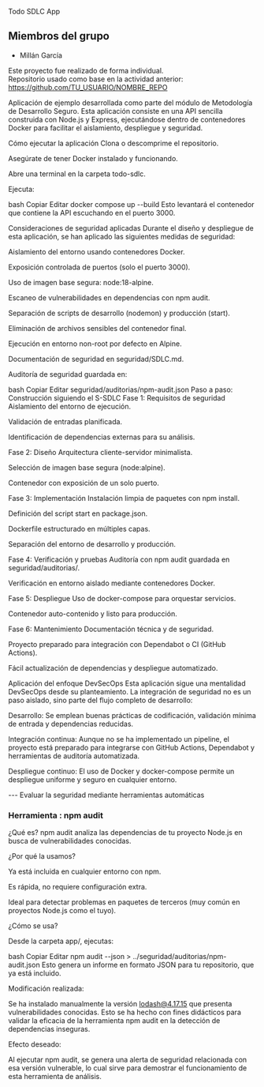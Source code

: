 Todo SDLC App
## Miembros del grupo

- Millán García

Este proyecto fue realizado de forma individual.  
Repositorio usado como base en la actividad anterior:  
https://github.com/TU_USUARIO/NOMBRE_REPO

Aplicación de ejemplo desarrollada como parte del módulo de Metodología de Desarrollo Seguro. Esta aplicación consiste en una API sencilla construida con Node.js y Express, ejecutándose dentro de contenedores Docker para facilitar el aislamiento, despliegue y seguridad.

Cómo ejecutar la aplicación
Clona o descomprime el repositorio.

Asegúrate de tener Docker instalado y funcionando.

Abre una terminal en la carpeta todo-sdlc.

Ejecuta:

bash
Copiar
Editar
docker compose up --build
Esto levantará el contenedor que contiene la API escuchando en el puerto 3000.

Consideraciones de seguridad aplicadas
Durante el diseño y despliegue de esta aplicación, se han aplicado las siguientes medidas de seguridad:

Aislamiento del entorno usando contenedores Docker.

Exposición controlada de puertos (solo el puerto 3000).

Uso de imagen base segura: node:18-alpine.

Escaneo de vulnerabilidades en dependencias con npm audit.

Separación de scripts de desarrollo (nodemon) y producción (start).

Eliminación de archivos sensibles del contenedor final.

Ejecución en entorno non-root por defecto en Alpine.

Documentación de seguridad en seguridad/SDLC.md.

Auditoría de seguridad guardada en:

bash
Copiar
Editar
seguridad/auditorias/npm-audit.json
Paso a paso: Construcción siguiendo el S-SDLC
Fase 1: Requisitos de seguridad
Aislamiento del entorno de ejecución.

Validación de entradas planificada.

Identificación de dependencias externas para su análisis.

Fase 2: Diseño
Arquitectura cliente-servidor minimalista.

Selección de imagen base segura (node:alpine).

Contenedor con exposición de un solo puerto.

Fase 3: Implementación
Instalación limpia de paquetes con npm install.

Definición del script start en package.json.

Dockerfile estructurado en múltiples capas.

Separación del entorno de desarrollo y producción.

Fase 4: Verificación y pruebas
Auditoría con npm audit guardada en seguridad/auditorias/.

Verificación en entorno aislado mediante contenedores Docker.

Fase 5: Despliegue
Uso de docker-compose para orquestar servicios.

Contenedor auto-contenido y listo para producción.

Fase 6: Mantenimiento
Documentación técnica y de seguridad.

Proyecto preparado para integración con Dependabot o CI (GitHub Actions).

Fácil actualización de dependencias y despliegue automatizado.

Aplicación del enfoque DevSecOps
Esta aplicación sigue una mentalidad DevSecOps desde su planteamiento. La integración de seguridad no es un paso aislado, sino parte del flujo completo de desarrollo:

Desarrollo: Se emplean buenas prácticas de codificación, validación mínima de entrada y dependencias reducidas.

Integración continua: Aunque no se ha implementado un pipeline, el proyecto está preparado para integrarse con GitHub Actions, Dependabot y herramientas de auditoría automatizada.

Despliegue continuo: El uso de Docker y docker-compose permite un despliegue uniforme y seguro en cualquier entorno.


--- Evaluar la seguridad mediante
herramientas automáticas

### Herramienta : npm audit
¿Qué es?
npm audit analiza las dependencias de tu proyecto Node.js en busca de vulnerabilidades conocidas.

¿Por qué la usamos?

Ya está incluida en cualquier entorno con npm.

Es rápida, no requiere configuración extra.

Ideal para detectar problemas en paquetes de terceros (muy común en proyectos Node.js como el tuyo).

¿Cómo se usa?

Desde la carpeta app/, ejecutas:

bash
Copiar
Editar
npm audit --json > ../seguridad/auditorias/npm-audit.json
Esto genera un informe en formato JSON para tu repositorio, que ya está incluido.

Modificación realizada:

Se ha instalado manualmente la versión lodash@4.17.15 que presenta vulnerabilidades conocidas. Esto se ha hecho con fines didácticos para validar la eficacia de la herramienta npm audit en la detección de dependencias inseguras.

Efecto deseado:

Al ejecutar npm audit, se genera una alerta de seguridad relacionada con esa versión vulnerable, lo cual sirve para demostrar el funcionamiento de esta herramienta de análisis.